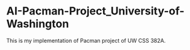 # AI-Pacman-Project_University-of-Washington
This is my implementation of Pacman project of UW CSS 382A.
